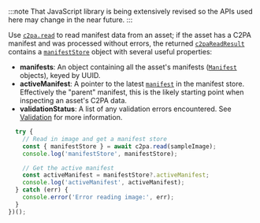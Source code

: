 :::note
That JavaScript library is being extensively revised so the APIs used here may change in the near future.
:::

Use [`c2pa.read`](../../docs/js-sdk/api/c2pa.c2pa#methods) to read manifest data from an asset; if the asset has a C2PA manifest and was processed without errors, the returned [`c2paReadResult`](../../docs/js-sdk/api/c2pa.c2pareadresult) contains a [`manifestStore`](../../docs/js-sdk/api/c2pa.c2pareadresult.manifeststore) object with several useful properties:

- **manifests**: An object containing all the asset's manifests ([`Manifest`](../../docs/js-sdk/api/c2pa.manifest) objects), keyed by UUID.
- **activeManifest**: A pointer to the latest [`manifest`](../../docs/js-sdk/api/c2pa.manifest) in the manifest store. Effectively the "parent" manifest, this is the likely starting point when inspecting an asset's C2PA data.
- **validationStatus**: A list of any validation errors encountered. See [Validation](../../docs/js-sdk/guides/validation) for more information.

```js
  try {
    // Read in image and get a manifest store
    const { manifestStore } = await c2pa.read(sampleImage);
    console.log('manifestStore', manifestStore);

    // Get the active manifest
    const activeManifest = manifestStore?.activeManifest;
    console.log('activeManifest', activeManifest);
  } catch (err) {
    console.error('Error reading image:', err);
  }
})();
```